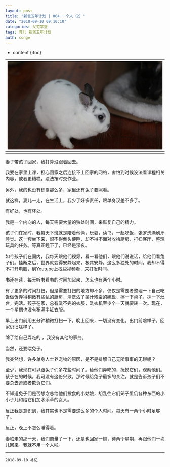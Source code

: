 ```yaml
---
layout: post
title: "新爸五年计划 | 064 一个人（2）"
date: "2018-09-10 09:10:10"
categories: 父范学堂
tags: 育儿 新爸五年计划
auth: conge
---
```

* content
{:toc}

|![兔子们](/assets/images/父范学堂/118382-b62ca1f1c2b344bc.png)|
|:----:|
||

妻子带孩子回家，我打算没跟着回去。

我要在家里上课，担心回家之后连接不上回家的网络，害怕到时候没法看课程相关内容，或者更糟糕，没法按时交作业。

另外，我的也没有积累那么多，家里还有兔子要照看。

就这样，妻儿一走，在生活上，我少了好多责任，跟单身汉差不多了。





有好处，也有坏处。

我是一个内向的人，每天需要大量的独处时间，来恢复自己的精力。

孩子们在家时，我每天下班就是陪着他俩，玩耍，读书，一起吃饭，张罗洗澡刷牙睡觉。这一套坐下来，恨不得倒头便睡，却不得不面对收拾厨房，打扫客厅，整理玩具的任务。等真正睡下了，已经是深夜。

如今孩子们在国内，我每天跟他们视频，看一看他们，跟他们说说话，给他们看兔子们。挂断之后，世界就变得安静起来，极其安静。这么多独处的时间，我却不得不打开电脑，到Youtube上找些视频看，来打发时间。

书还在读，每天听书看书的时间加起来，怎么也有两个小时。

有了更多的时间打扫，但是需要打扫的地方却不多，仅仅是需要者整理一下自己吃饭做饭弄得稍微有些乱的厨房，清洗沾了菜汁残羹的碗盘，擦一下桌子，抹一下灶台，完活。孩子在家，总有洗不完的衣服，洗衣机至少个一天就要转一次。现在，一个星期也没有积满半缸衣服。

早上出门前用五分钟稍微打扫一下。晚上回来，一切没有变化。出门前啥样子，回家仍旧啥样子。

除了给自己弄吃的 ，我没有其他的家务。

当然，还要喂兔子。

我突然想，许多单身人士养宠物的原因，是不是排解自己无所事事的无聊呢？

至少，我现在可以跟兔子们多花些时间了。给他们弄吃的，抚摸它们，观察他们。孩子在的时候，我可没有这份兴致。那时候给兔子最多的关注，就是告诉孩子们不要总去逗或者欺负它们。

不知道兔子们是否想念总给他们投食的小姑娘，胡乱往它们笼子里仍各种东西的小小子儿和给它们加水添草的女人。

反正我是意识到，我其实也不是需要这么多的个人时间。每天有一两个小时足够了。

反正，晚上不怎么睡得着。

妻临走的那一天，我们商量了一下，还是也回家一趟，待两个星期，再跟他们一块儿回来。我就不用一个人啦。

----

```
2018-09-10 补记
```
